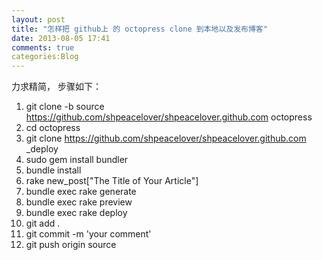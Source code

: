 ```yaml
---
layout: post
title: "怎样把 github上 的 octopress clone 到本地以及发布博客"
date: 2013-08-05 17:41
comments: true
categories:Blog
---
```

力求精简， 步骤如下：
1. git clone -b source https://github.com/shpeacelover/shpeacelover.github.com octopress
2. cd octopress
3. git clone https://github.com/shpeacelover/shpeacelover.github.com _deploy
4. sudo gem install bundler
5. bundle install
6. rake new_post["The Title of Your Article"]
7. bundle exec rake generate
8. bundle exec rake preview
9. bundle exec rake deploy
10. git add .
11. git commit -m 'your comment'
12. git push origin source
